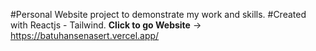 #Personal Website project to demonstrate my work and skills.
#Created with Reactjs - Tailwind.
<b>Click to go Website</b> -> https://batuhansenasert.vercel.app/


